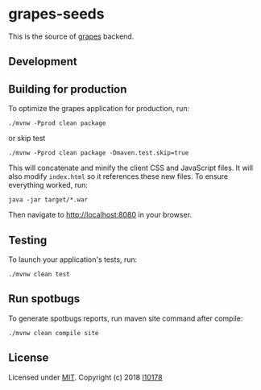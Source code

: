 # grapes-seeds
This is the source of [grapes][] backend.


## Development


## Building for production

To optimize the grapes application for production, run:

    ./mvnw -Pprod clean package
    
 or skip test
 
    ./mvnw -Pprod clean package -Dmaven.test.skip=true

This will concatenate and minify the client CSS and JavaScript files. It will also modify `index.html` so it references these new files.
To ensure everything worked, run:

    java -jar target/*.war

Then navigate to [http://localhost:8080](http://localhost:8080) in your browser.

## Testing

To launch your application's tests, run:

    ./mvnw clean test

## Run spotbugs
To generate spotbugs reports, run maven site command after compile:

    ./mvnw clean compile site


## License

Licensed under [MIT][]. Copyright (c) 2018 [l10178][]

[grapes]: https://github.com/l10178/grapes
[MIT]: https://opensource.org/licenses/MIT
[l10178]: http://nxest.com/
[Jodd]: https://jodd.org/
